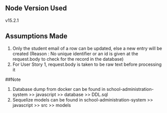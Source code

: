 ## Node Version Used
v15.2.1

## Assumptions Made
1. Only the student email of a row can be updated, else a new entry will be created
  (Reason : No unique identifier or an id is given at the request.body to check for the record in the database)
2. For User Story 1, request.body is taken to be raw text before processing it

##Note
1. Database dump from docker can be found in school-administration-system >> javascript >> database >> DDL.sql
2. Sequelize models can be found in school-administration-system >> javascript >> src >> models
